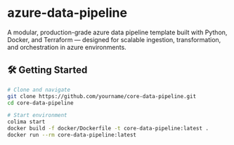 # azure-data-pipeline

A modular, production-grade azure data pipeline template built with Python, Docker, and Terraform — designed for scalable ingestion, transformation, and orchestration in azure environments.

## 🛠️ Getting Started

```bash
# Clone and navigate
git clone https://github.com/yourname/core-data-pipeline.git
cd core-data-pipeline

# Start environment
colima start
docker build -f docker/Dockerfile -t core-data-pipeline:latest .
docker run --rm core-data-pipeline:latest
```
